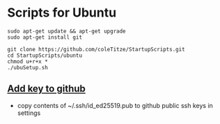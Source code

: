 # Scripts for Ubuntu
```
sudo apt-get update && apt-get upgrade 
sudo apt-get install git
```
```
git clone https://github.com/coleTitze/StartupScripts.git
cd StartupScripts/ubuntu
chmod u+r+x *
./ubuSetup.sh
```
## [Add key to github](https://docs.github.com/en/github/authenticating-to-github/adding-a-new-ssh-key-to-your-github-account)
+ copy contents of ~/.ssh/id_ed25519.pub to github public ssh keys in settings
